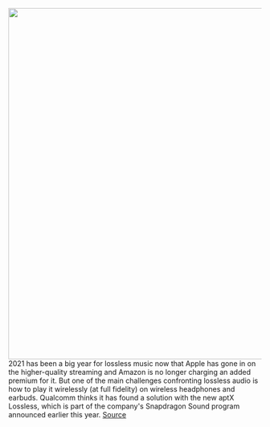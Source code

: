 <img src='https://cdn.vox-cdn.com/thumbor/86CtSVkrzwyBhzoVKHjn-2f1dtk=/0x0:2040x1360/1200x800/filters:focal(857x517:1183x843)/cdn.vox-cdn.com/uploads/chorus_image/image/69805805/acastro_180529_1777_qualcomm_0001.0.0.jpg' width='700px' /><br/>
2021 has been a big year for lossless music now that Apple has gone in on the higher-quality streaming and Amazon is no longer charging an added premium for it. But one of the main challenges confronting lossless audio is how to play it wirelessly (at full fidelity) on wireless headphones and earbuds. Qualcomm thinks it has found a solution with the new aptX Lossless, which is part of the company's Snapdragon Sound program announced earlier this year.
<a href='https://www.theverge.com/2021/9/1/22652655/qualcomm-aptx-lossless-announced-snapdragon-sound'> Source <a/>
